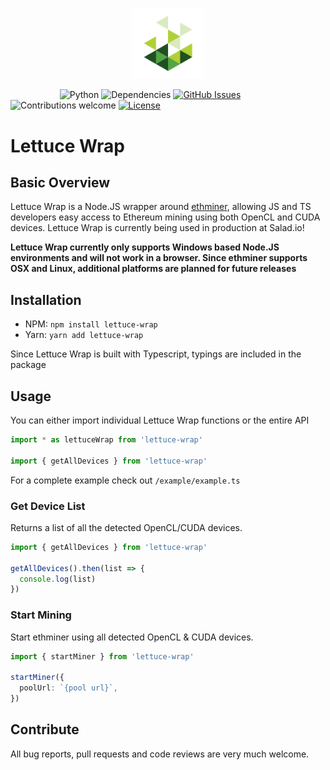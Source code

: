 <p align="center"><img width=22.5% src="media/salad-logo.png"></p>

&nbsp;&nbsp;&nbsp;&nbsp;&nbsp;&nbsp;&nbsp;&nbsp;&nbsp;&nbsp;&nbsp;&nbsp;&nbsp;&nbsp;&nbsp;&nbsp;&nbsp;&nbsp;&nbsp;
![Python](https://img.shields.io/badge/typescript-v3.3+-blue.svg)<!-- [![Build Status](https://travis-ci.org/anfederico/Clairvoyant.svg?branch=master)](https://travis-ci.org/anfederico/Clairvoyant) -->
![Dependencies](https://img.shields.io/badge/dependencies-up%20to%20date-brightgreen.svg)
[![GitHub Issues](https://img.shields.io/github/issues/SaladTechnologies/lettuce-wrap.svg)](https://github.com/SaladTechnologies/lettuce-wrap/issues)
![Contributions welcome](https://img.shields.io/badge/contributions-welcome-orange.svg)
[![License](https://img.shields.io/badge/license-MIT-blue.svg)](https://opensource.org/licenses/MIT)

# Lettuce Wrap

## Basic Overview

Lettuce Wrap is a Node.JS wrapper around [ethminer](https://github.com/ethereum-mining/ethminer), allowing JS and TS developers easy access to Ethereum mining using both OpenCL and CUDA devices. Lettuce Wrap is currently being used in production at Salad.io!

**Lettuce Wrap currently only supports Windows based Node.JS environments and will not work in a browser. Since ethminer supports OSX and Linux, additional platforms are planned for future releases**

## Installation

- NPM: `npm install lettuce-wrap`
- Yarn: `yarn add lettuce-wrap`

Since Lettuce Wrap is built with Typescript, typings are included in the package

## Usage

You can either import individual Lettuce Wrap functions or the entire API

```typescript
import * as lettuceWrap from 'lettuce-wrap'

import { getAllDevices } from 'lettuce-wrap'
```

For a complete example check out `/example/example.ts`

### Get Device List

Returns a list of all the detected OpenCL/CUDA devices.

```typescript
import { getAllDevices } from 'lettuce-wrap'

getAllDevices().then(list => {
  console.log(list)
})
```

### Start Mining

Start ethminer using all detected OpenCL & CUDA devices.

```typescript
import { startMiner } from 'lettuce-wrap'

startMiner({
  poolUrl: `{pool url}`,
})
```

## Contribute

All bug reports, pull requests and code reviews are very much welcome.
